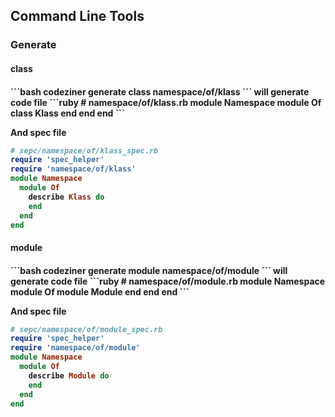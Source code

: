 <h2>Command Line Tools</h2>
<h3>Generate</h3>
<h4>class<h4>
```bash
codeziner generate class namespace/of/klass
```
will generate code file
```ruby
# namespace/of/klass.rb
module Namespace
  module Of
    class Klass
    end
  end
end
```

And spec file
```ruby
# sepc/namespace/of/klass_spec.rb
require 'spec_helper'
require 'namespace/of/klass'
module Namespace
  module Of
    describe Klass do
    end
  end
end
```

<h4>module<h4>
```bash
codeziner generate module namespace/of/module
```
will generate code file
```ruby
# namespace/of/module.rb
module Namespace
  module Of
    module Module
    end
  end
end
```

And spec file
```ruby
# sepc/namespace/of/module_spec.rb
require 'spec_helper'
require 'namespace/of/module'
module Namespace
  module Of
    describe Module do
    end
  end
end
```

